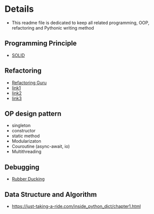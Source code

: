 # Details
- This readme file is dedicated to keep all related programming, OOP, refactoring and Pythonic writing method 

## Programming Principle
- [SOLID](https://www.youtube.com/@ArjanCodes)

## Refactoring  
-  [Refactoring Guru](https://refactoring.guru/)
-  [link1](https://sourcery.ai/blog/explaining-refactorings-1/)
-  [link2](https://sourcery.ai/blog/explaining-refactorings-2/)
-  [link3](https://sourcery.ai/blog/explaining-refactorings-3/)

##  OP design pattern
- singleton
- constructor
- static method
- Modularizaton
- Couroutine (async-await, io)
- Multithreading 

## Debugging
- [Rubber Ducking](https://blog.zenhub.com/why-rubber-duck-debugging-is-the-best-way-to-debug-your-code/)

## Data Structure and Algorithm 
- https://just-taking-a-ride.com/inside_python_dict/chapter1.html
